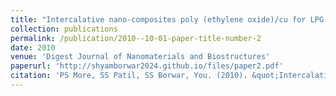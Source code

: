 ```yaml
---
title: "Intercalative nano-composites poly (ethylene oxide)/cu for LPG sensing application"
collection: publications
permalink: /publication/2010--10-01-paper-title-number-2
date: 2010
venue: 'Digest Journal of Nanomaterials and Biostructures'
paperurl: 'http://shyamborwar2024.github.io/files/paper2.pdf'
citation: 'PS More, SS Patil, SS Borwar, You. (2010). &quot;Intercalative nano-composites poly (ethylene oxide)/cu for LPG sensing application.&quot; <i>Digest Journal of Nanomaterials and Biostructures</i>. 1(2).'
---
```



